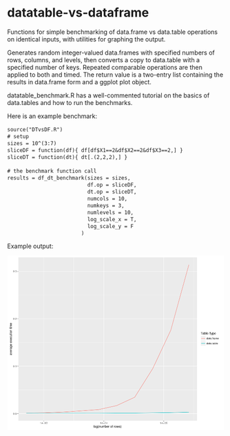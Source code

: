 # datatable-vs-dataframe
Functions for simple benchmarking of data.frame vs data.table operations on identical inputs, with utilities for graphing the output.

Generates random integer-valued data.frames with specified numbers of rows, columns, and levels, then converts a copy to data.table with a specified number of keys.  Repeated comparable operations are then applied to both and timed.  The return value is a two-entry list containing the results in data.frame form and a ggplot plot object.

datatable_benchmark.R has a well-commented tutorial on the basics of data.tables and how to run the benchmarks.

Here is an example benchmark:
```
source("DTvsDF.R")
# setup
sizes = 10^(3:7)
sliceDF = function(df){ df[df$X1==2&df$X2==2&df$X3==2,] }
sliceDT = function(dt){ dt[.(2,2,2),] }

# the benchmark function call 
results = df_dt_benchmark(sizes = sizes,
                          df.op = sliceDF,
                          dt.op = sliceDT,
                          numcols = 10,
                          numkeys = 3,
                          numlevels = 10,
                          log_scale_x = T,
                          log_scale_y = F
                        )
```

Example output:

![Alt text](plot_example.png "Sample output")
